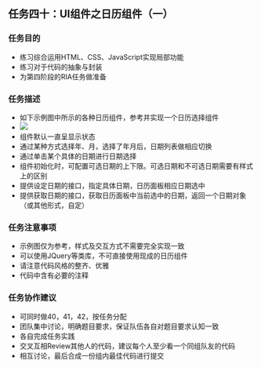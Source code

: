 <h2>任务四十：UI组件之日历组件（一）</h2>
<h3>任务目的</h3>
<ul>
    <li>练习综合运用HTML、CSS、JavaScript实现局部功能</li>
    <li>练习对于代码的抽象与封装</li>
    <li>为第四阶段的RIA任务做准备</li>
</ul>

<h3>任务描述</h3>
<ul>
    <li>如下示例图中所示的各种日历组件，参考并实现一个日历选择组件</li>
    <li><img src="http://7xrp04.com1.z0.glb.clouddn.com/task_3_40_1.jpg"></li>
    <li>组件默认一直呈显示状态</li>
    <li>通过某种方式选择年、月，选择了年月后，日期列表做相应切换</li>
    <li>通过单击某个具体的日期进行日期选择</li>
    <li>组件初始化时，可配置可选日期的上下限。可选日期和不可选日期需要有样式上的区别</li>
    <li>提供设定日期的接口，指定具体日期，日历面板相应日期选中</li>
    <li>提供获取日期的接口，获取日历面板中当前选中的日期，返回一个日期对象（或其他形式，自定）</li>
</ul>

<h3>任务注意事项</h3>
<ul>
    <li>示例图仅为参考，样式及交互方式不需要完全实现一致</li>
    <li>可以使用JQuery等类库，不可直接使用现成的日历组件</li>
    <li>请注意代码风格的整齐、优雅</li>
    <li>代码中含有必要的注释</li>
</ul>

<h3>任务协作建议</h3>
<ul>
    <li>可同时做40，41，42，按任务分配</li>
    <li>团队集中讨论，明确题目要求，保证队伍各自对题目要求认知一致</li>
    <li>各自完成任务实践</li>
    <li>交叉互相Review其他人的代码，建议每个人至少看一个同组队友的代码</li>
    <li>相互讨论，最后合成一份组内最佳代码进行提交</li>
</ul></div>
